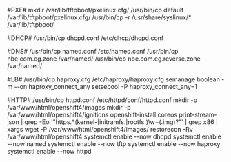 #PXE#
mkdir /var/lib/tftpboot/pxelinux.cfg/
/usr/bin/cp default /var/lib/tftpboot/pxelinux.cfg/
/usr/bin/cp -r /usr/share/syslinux/* /var/lib/tftpboot/

#DHCP#
/usr/bin/cp dhcpd.conf /etc/dhcp/dhcpd.conf

#DNS#
/usr/bin/cp named.conf /etc/named.conf
/usr/bin/cp nbe.com.eg.zone /var/named/
/usr/bin/cp nbe.com.eg.reverse.zone /var/named/

#LB#
/usr/bin/cp haproxy.cfg /etc/haproxy/haproxy.cfg
semanage boolean -m --on haproxy_connect_any
setsebool -P haproxy_connect_any=1


#HTTP#
/usr/bin/cp httpd.conf /etc/httpd/conf/httpd.conf
mkdir -p /var/www/html/openshift4/images
mkdir -p /var/www/html/openshift4/ignitions
openshift-install coreos print-stream-json | grep -Eo '"https.*(kernel-|initramfs.|rootfs.)\w+(\.img)?"' | grep x86 | xargs wget -P /var/www/html/openshift4/images/
restorecon -Rv /var/www/html/openshift4
systemctl enable --now dhcpd 
systemctl enable --now named
systemctl enable --now tftp
systemctl enable --now haproxy 
systemctl enable --now httpd
